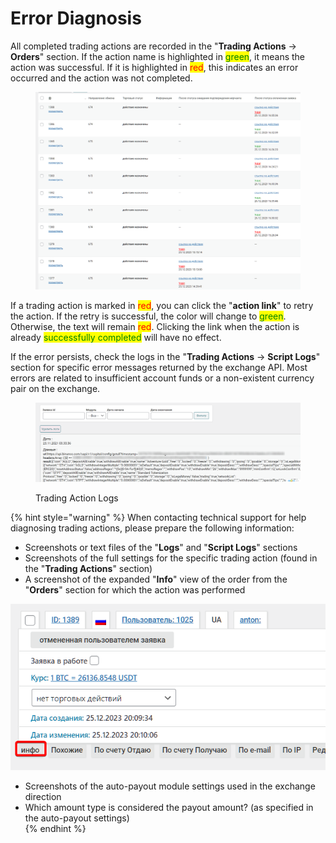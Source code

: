 # Error Diagnosis

All completed trading actions are recorded in the "**Trading Actions** -> **Orders**" section. If the action name is highlighted in <mark style="color:green;">green</mark>, it means the action was successful. If it is highlighted in <mark style="color:red;">red</mark>, this indicates an error occurred and the action was not completed.

<figure><img src="../../.gitbook/assets/image (612).png" alt=""><figcaption></figcaption></figure>

If a trading action is marked in <mark style="color:red;">red</mark>, you can click the "**action link**" to retry the action. If the retry is successful, the color will change to <mark style="color:green;">green</mark>. Otherwise, the text will remain <mark style="color:red;">red</mark>. Clicking the link when the action is already <mark style="color:green;">successfully completed</mark> will have no effect.

If the error persists, check the logs in the "**Trading Actions** -> **Script Logs**" section for specific error messages returned by the exchange API. Most errors are related to insufficient account funds or a non-existent currency pair on the exchange.

<figure><img src="../../.gitbook/assets/Логи скриптов ‹ 2 Premium Exchanger 2 — WordPress - Google Chrome_230512172527.png" alt=""><figcaption><p>Trading Action Logs</p></figcaption></figure>

{% hint style="warning" %}
When contacting technical support for help diagnosing trading actions, please prepare the following information:

* Screenshots or text files of the "**Logs**" and "**Script Logs**" sections  
* Screenshots of the full settings for the specific trading action (found in the "**Trading Actions**" section)  
* A screenshot of the expanded "**Info**" view of the order from the "**Orders**" section for which the action was performed  

![](<../../.gitbook/assets/image (613).png>)

* Screenshots of the auto-payout module settings used in the exchange direction  
* Which amount type is considered the payout amount? (as specified in the auto-payout settings)  
{% endhint %}